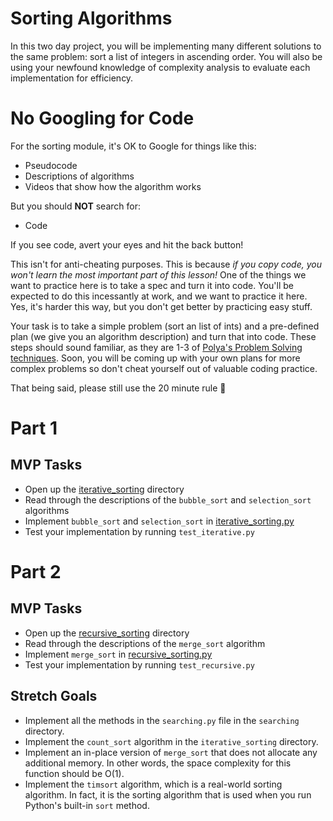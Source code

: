 # Sorting Algorithms

In this two day project, you will be implementing many different solutions to the same problem: sort a list of integers in ascending order. You will also be using your newfound knowledge of complexity analysis to evaluate each implementation for efficiency.

# No Googling for Code

For the sorting module, it's OK to Google for things like this:

-   Pseudocode
-   Descriptions of algorithms
-   Videos that show how the algorithm works

But you should **NOT** search for:

-   Code

If you see code, avert your eyes and hit the back button!

This isn't for anti-cheating purposes. This is because _if you copy code, you won't learn the most important part of this lesson!_ One of the things we want to practice here is to take a spec and turn it into code. You'll be expected to do this incessantly at work, and we want to practice it here. Yes, it's harder this way, but you don't get better by practicing easy stuff.

Your task is to take a simple problem (sort an list of ints) and a pre-defined plan (we give you an algorithm description) and turn that into code. These steps should sound familiar, as they are 1-3 of [Polya's Problem Solving techniques](https://github.com/LambdaSchool/CS-Wiki/wiki/Polya%27s-Problem-Solving-Techniques). Soon, you will be coming up with your own plans for more complex problems so don't cheat yourself out of valuable coding practice.

That being said, please still use the 20 minute rule :slightly_smiling_face:

# Part 1

## MVP Tasks

-   Open up the [iterative_sorting](src/iterative_sorting) directory
-   Read through the descriptions of the `bubble_sort` and `selection_sort` algorithms
-   Implement `bubble_sort` and `selection_sort` in [iterative_sorting.py](src/iterative_sorting/iterative_sorting.py)
-   Test your implementation by running `test_iterative.py`

# Part 2

## MVP Tasks

-   Open up the [recursive_sorting](src/recursive_sorting) directory
-   Read through the descriptions of the `merge_sort` algorithm
-   Implement `merge_sort` in [recursive_sorting.py](src/recursive_sorting/recursive_sorting.py)
-   Test your implementation by running `test_recursive.py`

## Stretch Goals

-   Implement all the methods in the `searching.py` file in the `searching` directory.
-   Implement the `count_sort` algorithm in the `iterative_sorting` directory.
-   Implement an in-place version of `merge_sort` that does not allocate any additional memory. In other words, the space complexity for this function should be O(1).
-   Implement the `timsort` algorithm, which is a real-world sorting algorithm. In fact, it is the sorting algorithm that is used when you run Python's built-in `sort` method.
